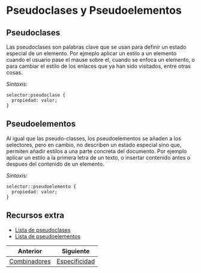 # Pseudoclases y Pseudoelementos 

## Pseudoclases
Las pseudoclases son palabras clave que se usan para definir un estado especial de un elemento. Por ejmeplo aplicar un estilo a un elemento cuando el usuario pase el mause sobre el, cuando se enfoca un elemento, o para cambiar el estilo de los enlaces que ya han sido visitados, entre otras cosas.

_Sintaxis:_
```
selector:pseudoclase {
  propiedad: valor;
}
```

## Pseudoelementos
Al igual que las pseudo-classes, los pseudoelementos se añaden a los selectores, pero en cambio, no describen un estado especial sino que, permiten añadir estilos a una parte concreta del documento. Por ejemplo aplicar un estilo a la primera letra de un texto, o insertar contenido antes o despues del contenido de un elemento.

_Sintaxis:_
```
selector::pseudoelemento {
  propiedad: valor;
}
```

## Recursos extra
* [Lista de pseudoclases](https://www.w3schools.com/css/css_pseudo_classes.asp)
* [Lista de pseudoelementos](https://www.w3schools.com/css/css_pseudo_elements.asp)

| Anterior                   | Siguiente                     |
|----------------------------|-------------------------------|
| [Combinadores](/combinadores/) | [Especificidad](/especificidad/)|
